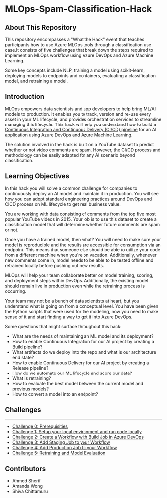 # MLOps-Spam-Classification-Hack

## About This Repository
This repository encompasses a "What the Hack" event that teaches participants how to use Azure MLOps tools through a classification use case.It consists of five challenges that break down the steps required to implement an MLOps workflow using Azure DevOps and Azure Machine Learning.

Some key concepts include NLP, training a model using scikit-learn, deploying models to endpoints and containers, evaluating a classification model, and retraining a model.

## Introduction
MLOps empowers data scientists and app developers to help bring ML/AI models to production. It enables you to track, version and re-use every asset in your ML lifecycle, and provides orchestration services to streamline managing this lifecycle. This hack will help you understand how to build a [Continuous Integration and Continuous Delivery (CI/CD) pipeline](https://docs.microsoft.com/en-us/azure/devops/pipelines/apps/cd/azure/cicd-data-overview?view=azure-devops) for an AI application using Azure DevOps and Azure Machine Learning.

The solution involved in the hack is built on a YouTube dataset to predict whether or not video comments are spam. However, the CI/CD process and methodology can be easily adapted for any AI scenario beyond classification.

## Learning Objectives
In this hack you will solve a common challenge for companies to continuously deploy an AI model and maintain it in production. You will see how you can adopt standard engineering practices around DevOps and CICD process on ML lifecycle to get real business value.

You are working with data consisting of comments from the top five most popular YouTube videos in 2015. Your job is to use this dataset to create a classification model that will determine whether future comments are spam or not. 

Once you have a trained model, then what? You will need to make sure your model is reproducible and the results are accessible for consumption via an endpoint. This means that someone else should be able to utilize your code from a different machine when you're on vacation. Additionally, whenever new comments come in, model needs to be able to be tested offline and retrained locally before pushing out new results.

MLOps will help your team collaborate better on model training, scoring, and deployment steps within DevOps. Additionally, the existing model should remain live in production even while the retraining process is occurring.

Your team may not be a bunch of data scientists at heart, but you understand what is going on from a conceptual level. You have been given the Python scripts that were used for the modeling, now you need to make sense of it and start finding a way to get it into Azure DevOps.

Some questions that might surface throughout this hack:

- What are the needs of maintaining an ML model and its deployment?
- How to enable Continuous Integration for our AI project by creating a Build pipeline?
- What artifacts do we deploy into the repo and what is our architecture end state?
- How to enable Continuous Delivery for our AI project by creating a Release pipeline?
- How do we automate our ML lifecycle and score our data?
- What is retraining?
- How to evaluate the best model between the current model and previous models?
- How to convert a model into an endpoint?


## Challenges
-----
-  [Challenge 0: Prerequisities](./Challenges/Challenge-00.md)
-  [Challenge 1: Setup your local environment and run code locally](./Challenges/Challenge-01.md)
-  [Challenge 2: Create a Workflow with Build Job in Azure DevOps](./Challenges/Challenge-02.md)
-  [Challenge 3: Add Staging Job to your Workflow](./Challenges/Challenge-03.md)
-  [Challenge 4: Add Production Job to your Workflow](./Challenges/Challenge-04.md)
-  [Challenge 5: Retraining and Model Evaluation](./Challenges/Challenge-05.md)

## Contributors
- Ahmed Sherif
- Amanda Wong
- Shiva Chittamuru
